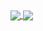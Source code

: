 <a href="https://github.com/bespacefor">
  <img align="center" src="https://github-readme-stats.vercel.app/api?username=bespacefor&show_icons=true&theme=dark&hide=contribs,issues" />
</a>
<a href="https://github.com/bespacefor">
  <img align="center" src="https://github-readme-stats.vercel.app/api/top-langs/?username=bespacefor&layout=compact&hide=html&show_icons=true&theme=dark" />
</a>
